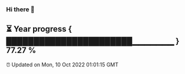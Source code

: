 ### Hi there 👋
⏳ Year progress { ███████████████████████▁▁▁▁▁▁▁ } 77.27 %
---
⏰ Updated on Mon, 10 Oct 2022 01:01:15 GMT

